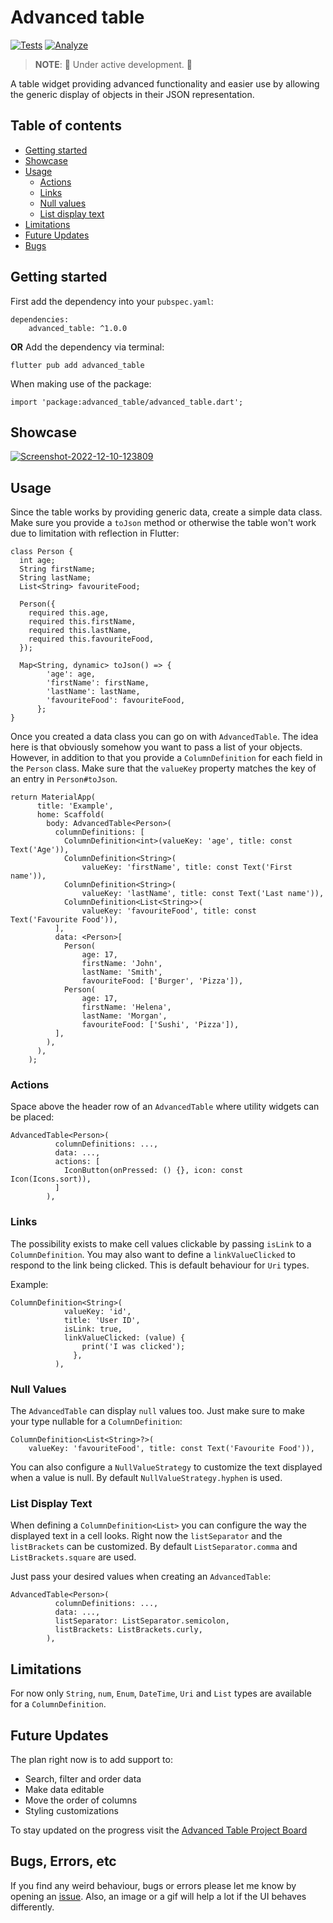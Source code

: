 # Advanced table
[![Tests](https://github.com/jksevend/advanced_table/actions/workflows/tests.yaml/badge.svg)](https://github.com/jksevend/advanced_table/actions/workflows/tests.yaml)
[![Analyze](https://github.com/jksevend/advanced_table/actions/workflows/analyze.yaml/badge.svg)](https://github.com/jksevend/advanced_table/actions/workflows/analyze.yaml)
> **NOTE**: 🚧 Under active development. 🚧

A table widget providing advanced functionality and easier use by allowing the generic display of objects 
in their JSON representation.

## Table of contents
* [Getting started](#getting-started)
* [Showcase](#showcase)
* [Usage](#usage)
    * [Actions](#actions)
    * [Links](#links)
    * [Null values](#null-values)
    * [List display text](#list-display-text)
* [Limitations](#limitations)
* [Future Updates](#future-updates)
* [Bugs](#bugs-errors-etc)

## Getting started
First add the dependency into your ```pubspec.yaml```:
```
dependencies:
    advanced_table: ^1.0.0
```

**OR**
Add the dependency via terminal:
```
flutter pub add advanced_table
```

When making use of the package:
```
import 'package:advanced_table/advanced_table.dart';
```

## Showcase
<a href="https://ibb.co/SXjKtz1"><img src="https://i.ibb.co/bg0rsky/Screenshot-2022-12-10-123809.png" alt="Screenshot-2022-12-10-123809" border="0"></a>
## Usage
Since the table works by providing generic data, create a simple data class. Make sure you provide a ``toJson`` method or otherwise the table won't work due to limitation with reflection in Flutter:
```
class Person {
  int age;
  String firstName;
  String lastName;
  List<String> favouriteFood;
  
  Person({
    required this.age,
    required this.firstName,
    required this.lastName,
    required this.favouriteFood,
  });

  Map<String, dynamic> toJson() => {
        'age': age,
        'firstName': firstName,
        'lastName': lastName,
        'favouriteFood': favouriteFood,
      };
}
```

Once you created a data class you can go on with ``AdvancedTable``. The idea here is that obviously somehow you want to 
pass a list of your objects. However, in addition to that you provide a ``ColumnDefinition`` for each field in the
``Person`` class. Make sure that the ``valueKey`` property matches the key of an entry in ``Person#toJson``.
```
return MaterialApp(
      title: 'Example',
      home: Scaffold(
        body: AdvancedTable<Person>(
          columnDefinitions: [
            ColumnDefinition<int>(valueKey: 'age', title: const Text('Age')),
            ColumnDefinition<String>(
                valueKey: 'firstName', title: const Text('First name')),
            ColumnDefinition<String>(
                valueKey: 'lastName', title: const Text('Last name')),
            ColumnDefinition<List<String>>(
                valueKey: 'favouriteFood', title: const Text('Favourite Food')),
          ],
          data: <Person>[
            Person(
                age: 17,
                firstName: 'John',
                lastName: 'Smith',
                favouriteFood: ['Burger', 'Pizza']),
            Person(
                age: 17,
                firstName: 'Helena',
                lastName: 'Morgan',
                favouriteFood: ['Sushi', 'Pizza']),
          ],
        ),
      ),
    );
```

### Actions
Space above the header row of an ``AdvancedTable`` where utility widgets can be placed:

```
AdvancedTable<Person>(
          columnDefinitions: ...,
          data: ...,
          actions: [
            IconButton(onPressed: () {}, icon: const Icon(Icons.sort)),
          ]
        ),
```

### Links
The possibility exists to make cell values clickable by passing ``isLink`` to a 
``ColumnDefinition``. You may also want to define a ``linkValueClicked`` to respond to the link being 
clicked. This is default behaviour for ``Uri`` types.

Example:
```
ColumnDefinition<String>(
            valueKey: 'id',
            title: 'User ID',
            isLink: true,
            linkValueClicked: (value) {
                print('I was clicked');
              },
          ),
```


### Null Values
The ``AdvancedTable`` can display ``null`` values too. Just make sure to make your type nullable for a ``ColumnDefinition``:
```
ColumnDefinition<List<String>?>(
    valueKey: 'favouriteFood', title: const Text('Favourite Food')),
```
You can also configure a ``NullValueStrategy`` to customize the text displayed when a value is null.
By default ``NullValueStrategy.hyphen`` is used.

### List Display Text
When defining a ``ColumnDefinition<List>`` you can configure the way the displayed text in a cell looks.
Right now the ``listSeparator`` and the ``listBrackets`` can be customized. By default ``ListSeparator.comma`` and
``ListBrackets.square`` are used.

Just pass your desired values when creating an ``AdvancedTable``:
```
AdvancedTable<Person>(
          columnDefinitions: ...,
          data: ...,
          listSeparator: ListSeparator.semicolon,
          listBrackets: ListBrackets.curly,
        ),
```


## Limitations
For now only ``String``, ``num``, ``Enum``, ``DateTime``, ``Uri`` and ``List`` types are available for a ``ColumnDefinition``.

## Future Updates
The plan right now is to add support to:
* Search, filter and order data
* Make data editable
* Move the order of columns
* Styling customizations

To stay updated on the progress visit the [Advanced Table Project Board](https://github.com/users/jksevend/projects/11)


## Bugs, Errors, etc
If you find any weird behaviour, bugs or errors please let me know by opening an [issue](https://github.com/jksevend/advanced_table/issues).
Also, an image or a gif will help a lot if the UI behaves differently.